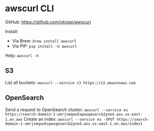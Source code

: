# awscurl CLI

GitHub: https://github.com/okigan/awscurl

Install: 
- Via Brew: `brew install awscurl`
- Via PIP: `pip install -U awscurl`

Help: `awscurl -h`

## S3
List all buckets: `awscurl --service s3 https://s3.amazonaws.com`

## OpenSearch
Send a request to OpenSearch cluster: `awscurl --service es https://search-domain-1-umrjsmqxw5xpwuqeuarcb2yno4.aos.us-east-1.on.aws`
Create an index: `awscurl --service es -XPUT https://search-domain-1-umrjsmqxw5xpwuqeuarcb2yno4.aos.us-east-1.on.aws/index1`

